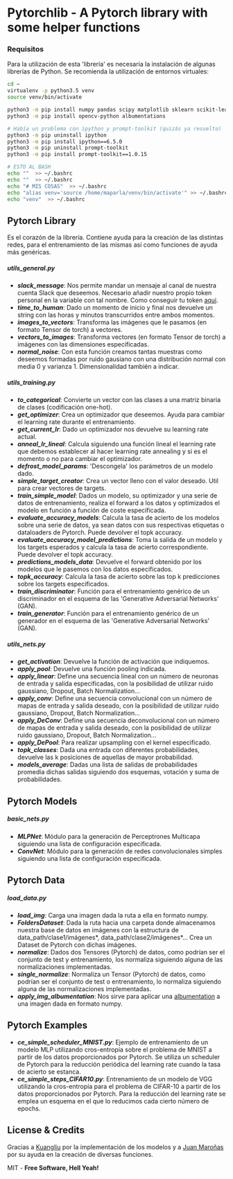 # **Pytorchlib** - A Pytorch library with some helper functions

### Requisitos

Para la utilización de esta 'librería' es necesaria la instalación de algunas librerías de Python. Se recomienda la utilización de entornos virtuales:

```sh
cd ~
virtualenv -p python3.5 venv
source venv/bin/activate

python3 -m pip install numpy pandas scipy matplotlib sklearn scikit-learn scikit-image slackclient torch torchvision
python3 -m pip install opencv-python albumentations

# Había un problema con ipython y prompt-toolkit (quizás ya resuelto)
python3 -m pip uninstall ipython
python3 -m pip install ipython==6.5.0
python3 -m pip uninstall prompt-toolkit
python3 -m pip install prompt-toolkit==1.0.15

# ESTO AL BASH
echo ""  >> ~/.bashrc
echo ""  >> ~/.bashrc
echo "# MIS COSAS"  >> ~/.bashrc
echo "alias venv='source /home/maparla/venv/bin/activate'" >> ~/.bashrc
echo "venv"  >> ~/.bashrc
```

## Pytorch Library
Es el corazón de la librería. Contiene ayuda para la creación de las distintas redes, para el entrenamiento de las mismas así como funciones de ayuda más genéricas.


##### utils_general.py

   - ***slack_message***: Nos permite mandar un mensaje al canal de nuestra cuenta Slack que deseemos. Necesario añadir nuestro propio token personal en la variable con tal nombre. Como conseguir tu token [aqui](https://github.com/MarioProjects/Python-Slack-Logging).
   - ***time_to_human***: Dado un momento de inicio y final nos devuelve un string con las horas y minutos transcurridos entre ambos momentos.
   - ***images_to_vectors***: Transforma las imágenes que le pasamos (en formato Tensor de torch) a vectores.
   - ***vectors_to_images***: Transforma vectores (en formato Tensor de torch) a imágenes con las dimensiones especificadas.
   - ***normal_noise***: Con esta función creamos tantas muestras como deseemos formadas por ruido gausiano con una distribución normal con media 0 y varianza 1. Dimensionalidad también a indicar.

##### utils_training.py

  - ***to_categorical***: Convierte un vector con las clases a una matriz binaria de clases (codificación one-hot).
  - ***get_optimizer***: Crea un optimizador que deseemos. Ayuda para cambiar el learning rate durante el entrenamiento.
  - ***get_current_lr***: Dado un optimizador nos devuelve su learning rate actual.
  - ***anneal_lr_lineal***: Calcula siguiendo una función lineal el learning rate que debemos establecer al hacer learning rate annealing y si es el momento o no para cambiar el optimizador.
  - ***defrost_model_params***: 'Descongela' los parámetros de un modelo dado.
  - ***simple_target_creator***: Crea un vector lleno con el valor deseado. Util para crear vectores de targets.
  - ***train_simple_model***: Dados un modelo, su optimizador y una serie de datos de entrenamiento, realiza el forward a los datos y optimizados el modelo en función a función de coste especificada.
  - ***evaluate_accuracy_models***: Calcula la tasa de acierto de los modelos sobre una serie de datos, ya sean datos con sus respectivas etiquetas o dataloaders de Pytorch. Puede devolver el topk accuracy.
  - ***evaluate_accuracy_model_predictions***: Toma la salida de un modelo y los targets esperados y calcula la tasa de acierto correspondiente. Puede devolver el topk accuracy.
  - ***predictions_models_data***: Devuelve el forward obtenido por los modelos que le pasemos con los datos especificados.
  - ***topk_accuracy***: Calcula la tasa de acierto sobre las top k predicciones sobre los targets especificados.
  - ***train_discriminator***: Función para el entrenamiento genérico de un discriminador en el esquema de las 'Generative Adversarial Networks' (GAN).
  - ***train_generator***: Función para el entrenamiento genérico de un generador en el esquema de las 'Generative Adversarial Networks' (GAN).


##### utils_nets.py

  - ***get_activation***: Devuelve la función de activación que indiquemos.
  - ***apply_pool***: Devuelve una función pooling indicada.
  - ***apply_linear***: Define una secuencia lineal con un número de neuronas de entrada y salida especificadas, con la posibilidad de utilizar ruido gaussiano, Dropout, Batch Normalization...
  - ***apply_conv***: Define una secuencia convolucional con un número de mapas de entrada y salida deseado, con la posibilidad de utilizar ruido gaussiano, Dropout, Batch Normalization...
  - ***apply_DeConv***: Define una secuencia deconvolucional con un número de mapas de entrada y salida deseado, con la posibilidad de utilizar ruido gaussiano, Dropout, Batch Normalization...
  - ***apply_DePool***: Para realizar upsampling con el kernel especificado.
  - ***topk_classes***: Dada una entrada con diferentes probabilidades, devuelve las k posiciones de aquellas de mayor probabilidad.
  - ***models_average***: Dadas una lista de salidas de probabilidades promedia dichas salidas siguiendo dos esquemas, votación y suma de probabilidades.

## Pytorch Models

##### basic_nets.py

  - ***MLPNet***: Módulo para la generación de Perceptrones Multicapa siguiendo una lista de configuración especificada.
  - ***ConvNet***: Módulo para la generación de redes convolucionales simples siguiendo una lista de configuración especificada.


## Pytorch Data
##### load_data.py
  - ***load_img***: Carga una imagen dada la ruta a ella en formato numpy.
  - ***FoldersDataset***: Dada la ruta hacia una carpeta donde almacenamos nuestra base de datos en imágenes con la estructura de data_path/clase1/imágenes*, data_path/clase2/imágenes*... Crea un Dataset de Pytorch con dichas imágenes.
  - ***normalize***: Dados dos Tensores (Pytorch) de datos, como podrían ser el conjunto de test y entrenamiento, los normaliza siguiendo alguna de las normalizaciones implementadas.
  - ***single_normalize***: Normaliza un Tensor (Pytorch) de datos, como podrían ser el conjunto de test o entrenamiento, lo normaliza siguiendo alguna de las normalizaciones implementadas.
  - ***apply_img_albumentation***: Nos sirve para aplicar una [albumentation](https://github.com/albu/albumentations) a una imagen dada en formato numpy.

## Pytorch Examples

  - ***ce_simple_scheduler_MNIST.py***: Ejemplo de entrenamiento de un modelo MLP utilizando cros-entropía sobre el problema de MNIST a partir de los datos proporcionados por Pytorch. Se utiliza un scheduler de Pytorch para la reducción periódica del learning rate cuando la tasa de acierto se estanca.
  - ***ce_simple_steps_CIFAR10.py***: Entrenamiento de un modelo de VGG utilizando la cros-entropía para el problema de CIFAR-10 a partir de los datos proporcionados por Pytorch. Para la reducción del learning rate se emplea un esquema en el que lo reducimos cada cierto número de epochs.



License & Credits
----
Gracias a [Kuangliu](https://github.com/kuangliu) por la implementación de los modelos y a [Juan Maroñas](https://github.com/jmaronas) por su ayuda en la creación de diversas funciones.

MIT - **Free Software, Hell Yeah!**


